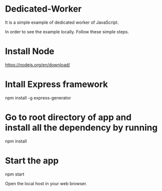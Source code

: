 # Dedicated-Worker
It is a simple example of dedicated worker of JavaScript.

In order to see the example locally. Follow these simple steps.

# Install Node
https://nodejs.org/en/download/

# Intall Express framework
npm install -g express-generator

# Go to root directory of app and install all the dependency by running 
npm install

# Start the app
npm start

Open the local host in your web browser.
